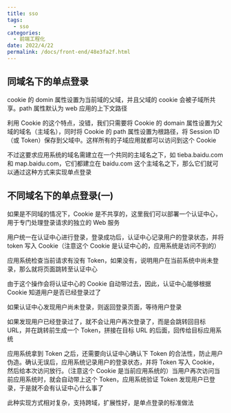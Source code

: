 ```yaml
---
title: sso
tags:
  - sso
categories:
  - 前端工程化
date: 2022/4/22
permalink: /docs/front-end/48e3fa2f.html
---
```


## 同域名下的单点登录

cookie 的 domin 属性设置为当前域的父域，并且父域的 cookie 会被子域所共享。path 属性默认为 web 应用的上下文路径

利用 Cookie 的这个特点，没错，我们只需要将 Cookie 的 domain 属性设置为父域的域名（主域名），同时将 Cookie 的 path 属性设置为根路径，将 Session ID（或 Token）保存到父域中。这样所有的子域应用就都可以访问到这个 Cookie

不过这要求应用系统的域名需建立在一个共同的主域名之下，如 tieba.baidu.com 和 map.baidu.com，它们都建立在 baidu.com 这个主域名之下，那么它们就可以通过这种方式来实现单点登录

## 不同域名下的单点登录(一)

如果是不同域的情况下，Cookie 是不共享的，这里我们可以部署一个认证中心，用于专门处理登录请求的独立的 Web 服务

用户统一在认证中心进行登录，登录成功后，认证中心记录用户的登录状态，并将 token 写入 Cookie（注意这个 Cookie 是认证中心的，应用系统是访问不到的）

应用系统检查当前请求有没有 Token，如果没有，说明用户在当前系统中尚未登录，那么就将页面跳转至认证中心

由于这个操作会将认证中心的 Cookie 自动带过去，因此，认证中心能够根据 Cookie 知道用户是否已经登录过了

如果认证中心发现用户尚未登录，则返回登录页面，等待用户登录

如果发现用户已经登录过了，就不会让用户再次登录了，而是会跳转回目标 URL，并在跳转前生成一个 Token，拼接在目标 URL 的后面，回传给目标应用系统

应用系统拿到 Token 之后，还需要向认证中心确认下 Token 的合法性，防止用户伪造。确认无误后，应用系统记录用户的登录状态，并将 Token 写入 Cookie，然后给本次访问放行。（注意这个 Cookie 是当前应用系统的）当用户再次访问当前应用系统时，就会自动带上这个 Token，应用系统验证 Token 发现用户已登录，于是就不会有认证中心什么事了

此种实现方式相对复杂，支持跨域，扩展性好，是单点登录的标准做法
